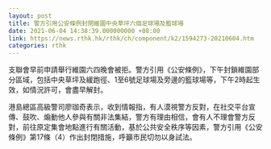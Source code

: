 ```yaml
---
layout: post
title: 警方引用公安條例封閉維園中央草坪六個足球場及籃球場
date: 2021-06-04 14:38:39.000000000 +08:00
link: https://news.rthk.hk/rthk/ch/component/k2/1594273-20210604.htm
categories: rthk
---
```


支聯會早前申請舉行維園六四晚會被拒。警方引用《公安條例》，下午封鎖維園部分區域，包括中央草坪及緩跑徑、1至6號足球場及旁邊的籃球場等，下午2時起生效，如情況許可，會盡早解封。

港島總區高級警司廖珈奇表示，收到情報指，有人漠視警方反對，在社交平台宣傳、鼓吹、煽動他人參與有關非法集結，警方有理由相信，會有人不理會警方反對，前往原定集會地點進行有關活動，基於公共安全秩序等因素，警方引用《公安條例》第17條（4）作出封閉措施，呼籲市民切勿以身試法。
